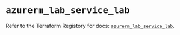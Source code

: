 # `azurerm_lab_service_lab`

Refer to the Terraform Registory for docs: [`azurerm_lab_service_lab`](https://www.terraform.io/docs/providers/azurerm/r/lab_service_lab).
